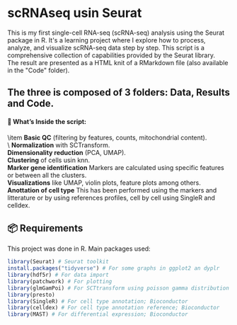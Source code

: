 # scRNAseq usin Seurat
This is my first single-cell RNA-seq (scRNA-seq) analysis using the Seurat package in R. It's a learning project where I explore how to process, analyze, and visualize scRNA-seq data step by step.
This script is a comprehensive collection of capabilities provided by the Seurat library.<br>
The result are presented as a HTML knit of a RMarkdown file (also available in the "Code" folder).

## The three is composed of 3 folders: Data, Results and Code.

#### 📂 What’s Inside the script:

\item **Basic QC** (filtering by features, counts, mitochondrial content).<br>\\
 **Normalization** with SCTransform.<br>
 **Dimensionality reduction** (PCA, UMAP).<br>
 **Clustering** of cells usin knn.<br>
 **Marker gene identification** Markers are calculated using specific features or between all the clusters.<br>
 **Visualizations** like UMAP, violin plots, feature plots among others.<br>
 **Anottation of cell type** This has been performed using the markers and litterature or by using references profiles, cell by cell using SingleR and celldex.<br>




## 📦 Requirements

This project was done in R. Main packages used:

```r
library(Seurat) # Seurat toolkit
install.packages("tidyverse") # For some graphs in ggplot2 an dyplr
library(hdf5r) # For data import
library(patchwork) # For plotting
library(glmGamPoi) # For SCTtransform using poisson gamma distribution
library(presto)
library(SingleR) # For cell type annotation; Bioconductor
library(celldex) # For cell type annotation reference; Bioconductor
library(MAST) # For differential expression; Bioconductor
```
